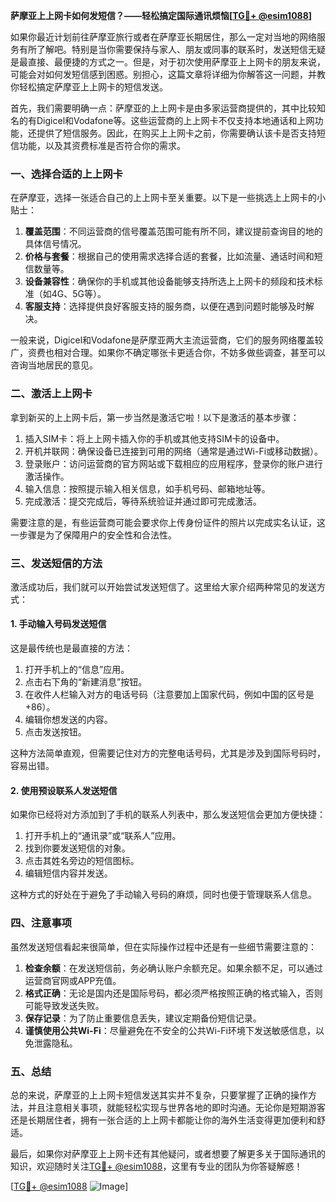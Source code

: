 **萨摩亚上上网卡如何发短信？——轻松搞定国际通讯烦恼[[TG💪+ @esim1088](https://t.me/s/esim1088)]**

如果你最近计划前往萨摩亚旅行或者在萨摩亚长期居住，那么一定对当地的网络服务有所了解吧。特别是当你需要保持与家人、朋友或同事的联系时，发送短信无疑是最直接、最便捷的方式之一。但是，对于初次使用萨摩亚上上网卡的朋友来说，可能会对如何发短信感到困惑。别担心，这篇文章将详细为你解答这一问题，并教你轻松搞定萨摩亚上上网卡的短信发送。

首先，我们需要明确一点：萨摩亚的上上网卡是由多家运营商提供的，其中比较知名的有Digicel和Vodafone等。这些运营商的上上网卡不仅支持本地通话和上网功能，还提供了短信服务。因此，在购买上上网卡之前，你需要确认该卡是否支持短信功能，以及其资费标准是否符合你的需求。

### **一、选择合适的上上网卡**

在萨摩亚，选择一张适合自己的上上网卡至关重要。以下是一些挑选上上网卡的小贴士：

1. **覆盖范围**：不同运营商的信号覆盖范围可能有所不同，建议提前查询目的地的具体信号情况。
2. **价格与套餐**：根据自己的使用需求选择合适的套餐，比如流量、通话时间和短信数量等。
3. **设备兼容性**：确保你的手机或其他设备能够支持所选上上网卡的频段和技术标准（如4G、5G等）。
4. **客服支持**：选择提供良好客服支持的服务商，以便在遇到问题时能够及时解决。

一般来说，Digicel和Vodafone是萨摩亚两大主流运营商，它们的服务网络覆盖较广，资费也相对合理。如果你不确定哪张卡更适合你，不妨多做些调查，甚至可以咨询当地居民的意见。

### **二、激活上上网卡**

拿到新买的上上网卡后，第一步当然是激活它啦！以下是激活的基本步骤：

1. 插入SIM卡：将上上网卡插入你的手机或其他支持SIM卡的设备中。
2. 开机并联网：确保设备已连接到可用的网络（通常是通过Wi-Fi或移动数据）。
3. 登录账户：访问运营商的官方网站或下载相应的应用程序，登录你的账户进行激活操作。
4. 输入信息：按照提示输入相关信息，如手机号码、邮箱地址等。
5. 完成激活：提交完成后，等待系统验证并通过即可完成激活。

需要注意的是，有些运营商可能会要求你上传身份证件的照片以完成实名认证，这一步骤是为了保障用户的安全性和合法性。

### **三、发送短信的方法**

激活成功后，我们就可以开始尝试发送短信了。这里给大家介绍两种常见的发送方式：

#### **1. 手动输入号码发送短信**

这是最传统也是最直接的方法：

1. 打开手机上的“信息”应用。
2. 点击右下角的“新建消息”按钮。
3. 在收件人栏输入对方的电话号码（注意要加上国家代码，例如中国的区号是+86）。
4. 编辑你想发送的内容。
5. 点击发送按钮。

这种方法简单直观，但需要记住对方的完整电话号码，尤其是涉及到国际号码时，容易出错。

#### **2. 使用预设联系人发送短信**

如果你已经将对方添加到了手机的联系人列表中，那么发送短信会更加方便快捷：

1. 打开手机上的“通讯录”或“联系人”应用。
2. 找到你要发送短信的对象。
3. 点击其姓名旁边的短信图标。
4. 编辑短信内容并发送。

这种方式的好处在于避免了手动输入号码的麻烦，同时也便于管理联系人信息。

### **四、注意事项**

虽然发送短信看起来很简单，但在实际操作过程中还是有一些细节需要注意的：

1. **检查余额**：在发送短信前，务必确认账户余额充足。如果余额不足，可以通过运营商官网或APP充值。
2. **格式正确**：无论是国内还是国际号码，都必须严格按照正确的格式输入，否则可能导致发送失败。
3. **保存记录**：为了防止重要信息丢失，建议定期备份短信记录。
4. **谨慎使用公共Wi-Fi**：尽量避免在不安全的公共Wi-Fi环境下发送敏感信息，以免泄露隐私。

### **五、总结**

总的来说，萨摩亚的上上网卡短信发送其实并不复杂，只要掌握了正确的操作方法，并且注意相关事项，就能轻松实现与世界各地的即时沟通。无论你是短期游客还是长期居住者，拥有一张合适的上上网卡都能让你的海外生活变得更加便利和舒适。

最后，如果你对萨摩亚上上网卡还有其他疑问，或者想要了解更多关于国际通讯的知识，欢迎随时关注[TG💪+ @esim1088](https://t.me/s/esim1088)，这里有专业的团队为你答疑解惑！

[[TG💪+ @esim1088](https://t.me/s/esim1088) ![Image](https://i.postimg.cc/4NQfJmqS/Snipaste-2025-05-13-00-14-12.png)]